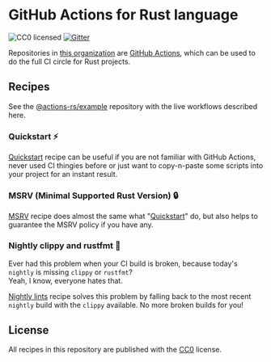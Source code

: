 # GitHub Actions for Rust language

![CC0 licensed](https://img.shields.io/github/license/actions-rs/meta)
[![Gitter](https://badges.gitter.im/actions-rs/community.svg)](https://gitter.im/actions-rs/community)

Repositories in [this organization](https://github.com/actions-rs) are [GitHub Actions](https://github.com/features/actions), which can be used to do the full CI circle for Rust projects.

## Recipes

See the [@actions-rs/example](https://github.com/actions-rs/example) repository
with the live workflows described here.

### Quickstart ⚡

[Quickstart](./recipes/quickstart.md) recipe can be useful
if you are not familiar with GitHub Actions, never used CI thingies before
or just want to copy-n-paste some scripts into your project for an instant result.

### MSRV (Minimal Supported Rust Version) 🔒

[MSRV](./recipes/msrv.md) recipe does almost the same what "[Quickstart](#quickstart)" do,
but also helps to guarantee the MSRV policy if you have any.

### Nightly clippy and rustfmt 📎

Ever had this problem when your CI build is broken,
because today's `nightly` is missing `clippy` or `rustfmt`?\
Yeah, I know, everyone hates that.

[Nightly lints](./recipes/nightly-lints.md) recipe solves this problem
by falling back to the most recent `nightly` build with the `clippy` available.
No more broken builds for you!

## License

All recipes in this repository are published with the [CC0](./LICENSE) license.
